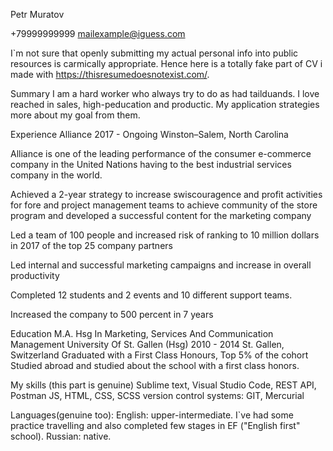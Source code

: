 Petr Muratov

+79999999999
mailexample@iguess.com

I`m not sure that openly submitting my actual personal info into public resources is carmically appropriate. Hence here is a totally fake part of CV i made with https://thisresumedoesnotexist.com/.


Summary
I am a hard worker who always try to do as had tailduands. I love reached in sales, high-peducation and productic. My application strategies more 
about my goal from them.

Experience
Alliance 2017 - Ongoing Winston–Salem, North Carolina

Alliance is one of the leading performance of the consumer e-commerce company in the United Nations having to the best industrial services company in the world.

Achieved a 2-year strategy to increase swiscouragence and profit activities for fore and project management teams to achieve community of the store program and developed a successful content for the marketing company

Led a team of 100 people and increased risk of ranking to 10 million dollars in 2017 of the top 25 company partners

Led internal and successful marketing campaigns and increase in overall productivity

Completed 12 students and 2 events and 10 different support teams.

Increased the company to 500 percent in 7 years

Education
M.A. Hsg In Marketing, Services And Communication Management
University Of St. Gallen (Hsg)
2010 - 2014
St. Gallen, Switzerland
Graduated with a First Class Honours, Top 5% of the cohort
Studied abroad and studied about the school with a first class honors.

My skills (this part is genuine)
Sublime text, Visual Studio Code, REST API, Postman
JS, HTML, CSS, SCSS
version control systems: GIT, Mercurial

Languages(genuine too):
English: upper-intermediate. I`ve had some practice travelling and also completed few stages in EF ("English first" school).
Russian: native.
